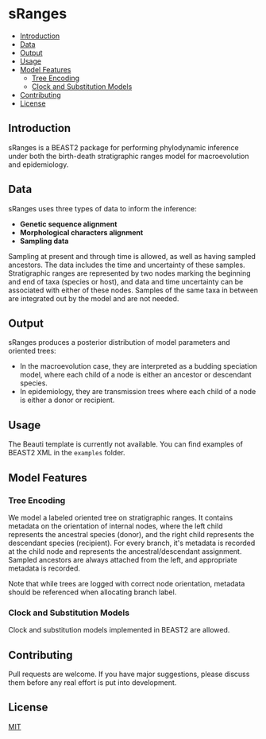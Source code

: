 # sRanges

- [Introduction](#introduction)
- [Data](#data)
- [Output](#output)
- [Usage](#usage)
- [Model Features](#model-features)
  - [Tree Encoding](#tree-encoding)
  - [Clock and Substitution Models](#clock-and-substitution-models)
- [Contributing](#contributing)
- [License](#license)

## Introduction

sRanges is a BEAST2 package for performing phylodynamic inference under both the birth-death stratigraphic ranges model for macroevolution and epidemiology.

## Data

sRanges uses three types of data to inform the inference:

- **Genetic sequence alignment**
- **Morphological characters alignment**
- **Sampling data**

Sampling at present and through time is allowed, as well as having sampled ancestors. The data includes the time and uncertainty of these samples. Stratigraphic ranges are represented by two nodes marking the beginning and end of taxa (species or host), and data and time uncertainty can be associated with either of these nodes. Samples of the same taxa in between are integrated out by the model and are not needed.

## Output

sRanges produces a posterior distribution of model parameters and oriented trees:

- In the macroevolution case, they are interpreted as a budding speciation model, where each child of a node is either an ancestor or descendant species.
- In epidemiology, they are transmission trees where each child of a node is either a donor or recipient.

## Usage

The Beauti template is currently not available. You can find examples of BEAST2 XML in the `examples` folder.

## Model Features

### Tree Encoding

We model a labeled oriented tree on stratigraphic ranges. It contains metadata on the orientation of internal nodes, where the left child represents the ancestral species (donor), and the right child represents the descendant species (recipient). For every branch, it's metadata is recorded at the child node and represents the ancestral/descendant assignment. Sampled ancestors are always attached from the left, and appropriate metadata is recorded.

Note that while trees are logged with correct node orientation, metadata should be referenced when allocating branch label.

### Clock and Substitution Models

Clock and substitution models implemented in BEAST2 are allowed.

## Contributing

Pull requests are welcome. If you have major suggestions, please discuss them before any real effort is put into development.

## License

[MIT](https://choosealicense.com/licenses/mit/)

